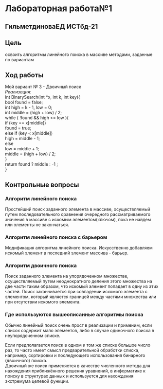 # Лабораторная работа№1

## ГильметдиноваЕД ИСТбд-21

## Цель

освоить алгоритмы линейного поиска в массиве методами, заданные по вариантам

## Ход работы

Мой вариант № 3 - Двоичный поиск  
_Реализация_:  
int BinarySearch(int *x, int k, int key){  
    bool found = false;  
    int high = k - 1, low = 0;  
    int middle = (high + low) / 2;  
    while ( !found && high >= low ){  
        if (key == x[middle])  
        found = true;  
        else if (key < x[middle])  
        high = middle - 1;  
         else  
          low = middle + 1;  
          middle = (high + low) / 2;  
          }  
  return found ? middle : -1 ;  
  }

## Контрольные вопросы

### Алгоритм линейного поиска

Простейший поиск заданного элемента в массиве, осуществляемый путем последовательного сравнения очередного рассматриваемого значения в массиве с искомым элементом(ключом), пока не найдем или элементы не закончаться.

### Алгоритм линейного поиска с барьером

Модификация алгоритма линейного поиска. Искусственно добавляем искомый элемент в последний элемент массива - барьер.

### Алгоритм двоичного поиска

Поиск заданного элемента на упорядоченном множестве, осуществляемый путем неоднократного деления этого множества на две части таким образом, что искомый элемент попадает в одну из этих частей. Поиск заканчивается при совпадении искомого элемента с элементом, который является границей между частями множества или при отсутствии искомого элемента.

### Где используются вышеописанные алгоритмы поиска

Обычно линейный поиск очень прост в реализации и применим, если список содержит мало элементов, либо в случае одиночного поиска в неупорядоченном списке.

Если предполагается поиск в одном и том же списке большое число раз, то часто имеет смысл предварительной обработки списка, например, сортировки и последующего использования бинарного (двоичного) поиска.  
Двоичный же поиск применяется в качестве численного метода для нахождения приближённого решения уравнений, в информатике к поиску в структурах данных и используется для нахождения экстремума целевой функции.
